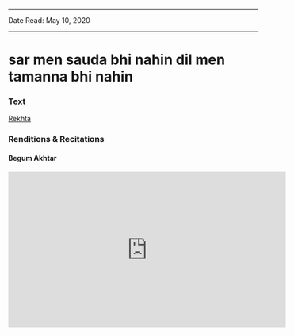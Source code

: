 
---

Date Read: May 10, 2020

---


# sar men sauda bhi nahin dil men tamanna bhi nahin 


### Text

[Rekhta](https://www.rekhta.org/ghazals/sar-men-saudaa-bhii-nahiin-dil-men-tamannaa-bhii-nahiin-firaq-gorakhpuri-ghazals?lang=ur)

### Renditions & Recitations

#### Begum Akhtar

<iframe width="560" height="315" src="https://www.youtube.com/embed/YtjBZHH36PA" title="YouTube video player" frameborder="0" allow="accelerometer; autoplay; clipboard-write; encrypted-media; gyroscope; picture-in-picture" allowfullscreen></iframe>

